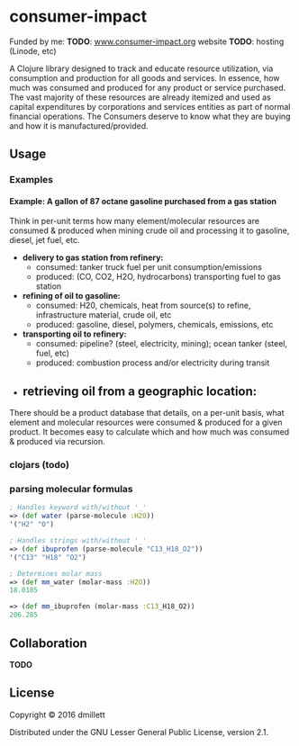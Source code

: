 # consumer-impact

Funded by me:
**TODO**: www.consumer-impact.org website
**TODO**: hosting (Linode, etc)

A Clojure library designed to track and educate resource utilization, via consumption and production
for all goods and services. In essence, how much was consumed and produced for any product or
service purchased. The vast majority of these resources are already itemized and used as capital
expenditures by corporations and services entities as part of normal financial operations. The Consumers
deserve to know what they are buying and how it is manufactured/provided.  


<a name="usage"/></a>
## Usage

<a name="examples"/></a>
### Examples

#### Example: A gallon of 87 octane gasoline purchased from a gas station
Think in per-unit terms how many element/molecular resources are consumed & produced
when mining crude oil and processing it to gasoline, diesel, jet fuel, etc.

   - **delivery to gas station from refinery:**
     - consumed: tanker truck fuel per unit consumption/emissions
     - produced: (CO, CO2, H2O, hydrocarbons) transporting fuel to gas station
   - **refining of oil to gasoline:**
     - consumed: H20, chemicals, heat from source(s) to refine, 
                 infrastructure material, crude oil, etc
     - produced: gasoline, diesel, polymers, chemicals, emissions, etc
   - **transporting oil to refinery:** 
     - consumed: pipeline? (steel, electricity, mining); ocean tanker (steel, fuel, etc)
     - produced: combustion process and/or electricity during transit
   - **retrieving oil from a geographic location:**
     - 

There should be a product database that details, on a per-unit basis, what element and molecular
resources were consumed & produced for a given product. It becomes easy to calculate which and how
much was consumed & produced via recursion.

### clojars (todo) 

### parsing molecular formulas

```clojure
; Handles keyword with/without '_'
=> (def water (parse-molecule :H2O))
'("H2" "O")

; Handles strings with/without '_'
=> (def ibuprofen (parse-molecule "C13_H18_O2"))
'("C13" "H18" "O2")

; Determines molar mass
=> (def mm_water (molar-mass :H2O))
18.0185

=> (def mm_ibuprofen (molar-mass :C13_H18_O2))
206.285
```

<a name="collaboration"/></a>
## Collaboration

**TODO**

## License

Copyright © 2016 dmillett

Distributed under the GNU Lesser General Public License, version 2.1.
